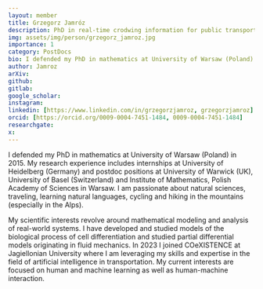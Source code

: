 ```yaml
---
layout: member
title: Grzegorz Jamróz
description: PhD in real-time crodwing information for public transport
img: assets/img/person/grzegorz_jamroz.jpg
importance: 1
category: PostDocs
bio: I defended my PhD in mathematics at University of Warsaw (Poland) in 2015. My research experience includes internships at University of Heidelberg (Germany) and postdoc positions at University of Warwick (UK), University of Basel (Switzerland) and Institute of Mathematics, Polish Academy of Sciences in Warsaw.
author: Jamroz
arXiv:
github: 
gitlab:
google_scholar:
instagram:
linkedin: [https://www.linkedin.com/in/grzegorzjamroz, grzegorzjamroz] 
orcid: [https://orcid.org/0009-0004-7451-1484, 0009-0004-7451-1484]
researchgate:
x: 
---
```


I  defended my PhD in mathematics at University of Warsaw (Poland) in 2015. My research experience includes internships at University of Heidelberg (Germany) and postdoc positions at University of Warwick (UK), University of Basel (Switzerland) and Institute of Mathematics, Polish Academy of Sciences in Warsaw. I am passionate about natural sciences, traveling, learning natural languages, cycling and hiking in the mountains (especially in the Alps). 

My scientific interests revolve around mathematical modeling and analysis of real-world systems. I have developed and studied models of the biological process of cell differentiation and studied partial differential models originating in fluid mechanics. In 2023 I joined COeXISTENCE at Jagiellonian University where I am leveraging my skills and expertise in the field of artificial intelligence in transportation. My current interests are focused on human and machine learning as well as human-machine interaction. 

